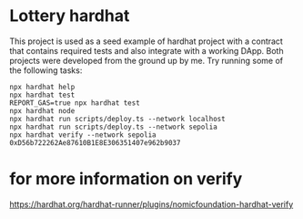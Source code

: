 # Lottery hardhat

This project is used as a seed example of hardhat project with a contract that contains required tests and also integrate with a working DApp.
Both projects were developed from the ground up by me.
Try running some of the following tasks:

```shell
npx hardhat help
npx hardhat test
REPORT_GAS=true npx hardhat test
npx hardhat node
npx hardhat run scripts/deploy.ts --network localhost
npx hardhat run scripts/deploy.ts --network sepolia
npx hardhat verify --network sepolia 0xD56b722262Ae87610B1E8E306351407e962b9037
```

# for more information on verify
https://hardhat.org/hardhat-runner/plugins/nomicfoundation-hardhat-verify